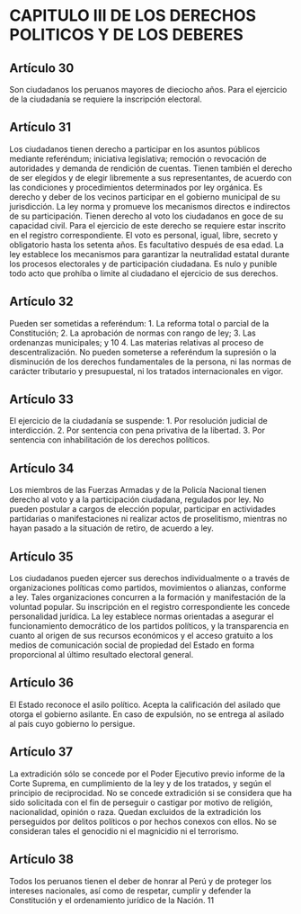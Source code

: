 # CAPITULO III DE LOS DERECHOS POLITICOS Y DE LOS DEBERES

## Artículo 30

Son ciudadanos los peruanos mayores de dieciocho años. Para el ejercicio de la ciudadanía se requiere la inscripción electoral. 

## Artículo 31

Los ciudadanos tienen derecho a participar en los asuntos públicos mediante referéndum; iniciativa legislativa; remoción o revocación de autoridades y demanda de rendición de cuentas. Tienen también el derecho de ser elegidos y de elegir libremente a sus representantes, de acuerdo con las condiciones y procedimientos determinados por ley orgánica. Es derecho y deber de los vecinos participar en el gobierno municipal de su jurisdicción. La ley norma y promueve los mecanismos directos e indirectos de su participación. Tienen derecho al voto los ciudadanos en goce de su capacidad civil. Para el ejercicio de este derecho se requiere estar inscrito en el registro correspondiente. El voto es personal, igual, libre, secreto y obligatorio hasta los setenta años. Es facultativo después de esa edad. La ley establece los mecanismos para garantizar la neutralidad estatal durante los procesos electorales y de participación ciudadana. Es nulo y punible todo acto que prohíba o limite al ciudadano el ejercicio de sus derechos.  

## Artículo 32

Pueden ser sometidas a referéndum:  1. La reforma total o parcial de la Constitución; 2. La aprobación de normas con rango de ley; 3. Las ordenanzas municipales; y 10  4. Las materias relativas al proceso de descentralización. No pueden someterse a referéndum la supresión o la disminución de los derechos fundamentales de la persona, ni las normas de carácter tributario y presupuestal, ni los tratados internacionales en vigor. 

## Artículo 33

El ejercicio de la ciudadanía se suspende:  1. Por resolución judicial de interdicción. 2. Por sentencia con pena privativa de la libertad. 3. Por sentencia con inhabilitación de los derechos políticos. 

## Artículo 34

Los miembros de las Fuerzas Armadas y de la Policía Nacional tienen derecho al voto y a la participación ciudadana, regulados por ley. No pueden postular a cargos de elección popular, participar en actividades partidarias o manifestaciones ni realizar actos de proselitismo, mientras no hayan pasado a la situación de retiro, de acuerdo a ley. 

## Artículo 35

Los ciudadanos pueden ejercer sus derechos individualmente o a través de organizaciones políticas como partidos, movimientos o alianzas, conforme a ley. Tales organizaciones concurren a la formación y manifestación de la voluntad popular. Su inscripción en el registro correspondiente les concede personalidad jurídica. La ley establece normas orientadas a asegurar el funcionamiento democrático de los partidos políticos, y la transparencia en cuanto al origen de sus recursos económicos y el acceso gratuito a los medios de comunicación social de propiedad del Estado en forma proporcional al último resultado electoral general. 

## Artículo 36

El Estado reconoce el asilo político. Acepta la calificación del asilado que otorga el gobierno asilante. En caso de expulsión, no se entrega al asilado al país cuyo gobierno lo persigue. 

## Artículo 37

La extradición sólo se concede por el Poder Ejecutivo previo informe de la Corte Suprema, en cumplimiento de la ley y de los tratados, y según el principio de reciprocidad. No se concede extradición si se considera que ha sido solicitada con el fin de perseguir o castigar por motivo de religión, nacionalidad, opinión o raza. Quedan excluidos de la extradición los perseguidos por delitos políticos o por hechos conexos con ellos. No se consideran tales el genocidio ni el magnicidio ni el terrorismo. 

## Artículo 38

Todos los peruanos tienen el deber de honrar al Perú y de proteger los intereses nacionales, así como de respetar, cumplir y defender la Constitución y el ordenamiento jurídico de la Nación.   11 

